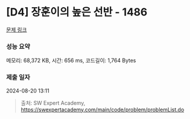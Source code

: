 # [D4] 장훈이의 높은 선반 - 1486 

[문제 링크](https://swexpertacademy.com/main/code/problem/problemDetail.do?contestProbId=AV2b7Yf6ABcBBASw) 

### 성능 요약

메모리: 68,372 KB, 시간: 656 ms, 코드길이: 1,764 Bytes

### 제출 일자

2024-08-20 13:11



> 출처: SW Expert Academy, https://swexpertacademy.com/main/code/problem/problemList.do